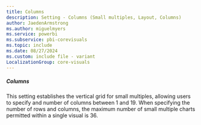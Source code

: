 ```yaml
---
title: Columns
description: Setting - Columns (Small multiples, Layout, Columns)
author: JaedenArmstrong
ms.author: miguelmyers
ms.service: powerbi
ms.subservice: pbi-corevisuals
ms.topic: include
ms.date: 08/27/2024
ms.custom: include file - variant
LocalizationGroup: core-visuals
---
```

##### Columns

This setting establishes the vertical grid for small multiples, allowing users to specify and number of columns between 1 and 19. When specifying the number of rows and columns, the maximum number of small multiple charts permitted within a single visual is 36.
